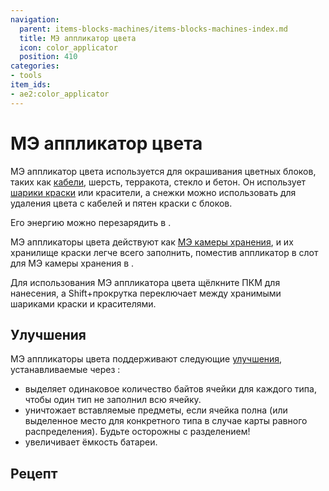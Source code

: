 ```yaml
---
navigation:
  parent: items-blocks-machines/items-blocks-machines-index.md
  title: МЭ аппликатор цвета
  icon: color_applicator
  position: 410
categories:
- tools
item_ids:
- ae2:color_applicator
---
```


# МЭ аппликатор цвета

<ItemImage id="color_applicator" scale="4" />

МЭ аппликатор цвета используется для окрашивания цветных блоков, таких как [кабели](cables.md), шерсть, терракота, стекло и бетон. Он использует [шарики краски](paintballs.md) или красители, а снежки можно использовать для удаления цвета с кабелей и пятен краски с блоков.

Его энергию можно перезарядить в <ItemLink id="charger" />.

МЭ аппликаторы цвета действуют как [МЭ камеры хранения](storage_cells.md), и их хранилище краски легче всего заполнить, поместив аппликатор в слот для МЭ камеры хранения в <ItemLink id="chest" />.

Для использования МЭ аппликатора цвета щёлкните ПКМ для нанесения, а Shift+прокрутка переключает между хранимыми шариками краски и красителями.

## Улучшения

МЭ аппликаторы цвета поддерживают следующие [улучшения](upgrade_cards.md), устанавливаемые через <ItemLink id="cell_workbench" />:

* <ItemLink id="equal_distribution_card" /> выделяет одинаковое количество байтов ячейки для каждого типа, чтобы один тип не заполнил всю ячейку.
* <ItemLink id="void_card" /> уничтожает вставляемые предметы, если ячейка полна (или выделенное место для конкретного типа в случае карты равного распределения). Будьте осторожны с разделением!
* <ItemLink id="energy_card" /> увеличивает ёмкость батареи.

## Рецепт

<RecipeFor id="color_applicator" />